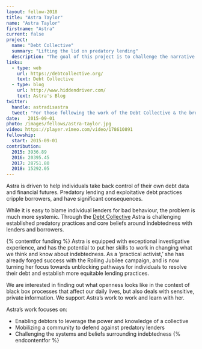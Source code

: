 ```yaml
---
layout: fellow-2018
title: "Astra Taylor"
name: "Astra Taylor"
firstname: "Astra"
current: false
project:
  name: "Debt Collective"
  summary: "Lifting the lid on predatory lending"
  description: "The goal of this project is to challenge the narrative of indebtedness and help individuals take control of their financial futures."
links:
  - type: web
    url: https://debtcollective.org/
    text: Debt Collective
  - type: blog
    url: http://www.hiddendriver.com/
    text: Astra's Blog
twitter:
  handle: astradisastra
  tweet: "For those following the work of the Debt Collective & the broader campaign against for-profit education, a quick update: student debtors fighting for loan cancellation keep making inroads, even under the Trump admin."
date:   2015-09-01
photo: /images/fellows/astra-taylor.jpg
video: https://player.vimeo.com/video/178610891
fellowship:
  start: 2015-09-01
contribution:
  2015: 3936.89
  2016: 20395.45
  2017: 28751.80
  2018: 15292.05
---
```

Astra is driven to help individuals take back control of their own debt data and financial futures. Predatory lending and exploitative debt practices cripple borrowers, and have significant consequences. 

While it is easy to blame individual lenders for bad behaviour, the problem is much more systemic. Through the [Debt Collective](https://debtcollective.org/) Astra is challenging established predatory practices and core beliefs around indebtedness with lenders and borrowers.

{% contentfor funding %}
Astra is equipped with exceptional investigative experience, and has the potential to put her skills to work in changing what we think and know about indebtedness. As a ‘practical activist,’ she has already forged success with the Rolling Jubilee campaign, and is now turning her focus towards unblocking pathways for individuals to resolve their debt and establish more equitable lending practices. 

We are interested in finding out what openness looks like in the context of black box processes that affect our daily lives, but also deals with sensitive, private information. We support Astra’s work to work and learn with her.

Astra’s work focuses on: 

- Enabling debtors to leverage the power and knowledge of a collective
- Mobilizing a community to defend against predatory lenders 
- Challenging the systems and beliefs surrounding indebtedness
{% endcontentfor %}